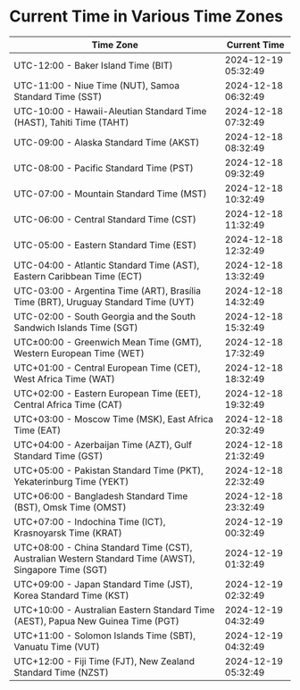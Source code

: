 # Current Time in Various Time Zones

| Time Zone | Current Time |
|-----------|--------------|
| UTC-12:00 - Baker Island Time (BIT) | 2024-12-19 05:32:49 |
| UTC-11:00 - Niue Time (NUT), Samoa Standard Time (SST) | 2024-12-18 06:32:49 |
| UTC-10:00 - Hawaii-Aleutian Standard Time (HAST), Tahiti Time (TAHT) | 2024-12-18 07:32:49 |
| UTC-09:00 - Alaska Standard Time (AKST) | 2024-12-18 08:32:49 |
| UTC-08:00 - Pacific Standard Time (PST) | 2024-12-18 09:32:49 |
| UTC-07:00 - Mountain Standard Time (MST) | 2024-12-18 10:32:49 |
| UTC-06:00 - Central Standard Time (CST) | 2024-12-18 11:32:49 |
| UTC-05:00 - Eastern Standard Time (EST) | 2024-12-18 12:32:49 |
| UTC-04:00 - Atlantic Standard Time (AST), Eastern Caribbean Time (ECT) | 2024-12-18 13:32:49 |
| UTC-03:00 - Argentina Time (ART), Brasília Time (BRT), Uruguay Standard Time (UYT) | 2024-12-18 14:32:49 |
| UTC-02:00 - South Georgia and the South Sandwich Islands Time (SGT) | 2024-12-18 15:32:49 |
| UTC±00:00 - Greenwich Mean Time (GMT), Western European Time (WET) | 2024-12-18 17:32:49 |
| UTC+01:00 - Central European Time (CET), West Africa Time (WAT) | 2024-12-18 18:32:49 |
| UTC+02:00 - Eastern European Time (EET), Central Africa Time (CAT) | 2024-12-18 19:32:49 |
| UTC+03:00 - Moscow Time (MSK), East Africa Time (EAT) | 2024-12-18 20:32:49 |
| UTC+04:00 - Azerbaijan Time (AZT), Gulf Standard Time (GST) | 2024-12-18 21:32:49 |
| UTC+05:00 - Pakistan Standard Time (PKT), Yekaterinburg Time (YEKT) | 2024-12-18 22:32:49 |
| UTC+06:00 - Bangladesh Standard Time (BST), Omsk Time (OMST) | 2024-12-18 23:32:49 |
| UTC+07:00 - Indochina Time (ICT), Krasnoyarsk Time (KRAT) | 2024-12-19 00:32:49 |
| UTC+08:00 - China Standard Time (CST), Australian Western Standard Time (AWST), Singapore Time (SGT) | 2024-12-19 01:32:49 |
| UTC+09:00 - Japan Standard Time (JST), Korea Standard Time (KST) | 2024-12-19 02:32:49 |
| UTC+10:00 - Australian Eastern Standard Time (AEST), Papua New Guinea Time (PGT) | 2024-12-19 04:32:49 |
| UTC+11:00 - Solomon Islands Time (SBT), Vanuatu Time (VUT) | 2024-12-19 04:32:49 |
| UTC+12:00 - Fiji Time (FJT), New Zealand Standard Time (NZST) | 2024-12-19 05:32:49 |
